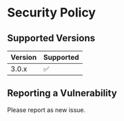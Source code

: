 # Security Policy

## Supported Versions

| Version | Supported          |
|---------|--------------------|
| 3.0.x   | :white_check_mark: |


## Reporting a Vulnerability

Please report as new issue.
